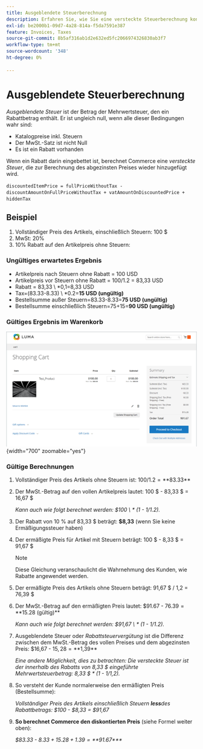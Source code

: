 ```yaml
---
title: Ausgeblendete Steuerberechnung
description: Erfahren Sie, wie Sie eine versteckte Steuerberechnung konfigurieren können, wenn ein Rabatt eingebettet ist.
exl-id: be2000b1-09d7-4a28-814a-f5da7591e387
feature: Invoices, Taxes
source-git-commit: 8b5af316ab1d2e632ed5fc2066974326830ab3f7
workflow-type: tm+mt
source-wordcount: '348'
ht-degree: 0%

---
```


# Ausgeblendete Steuerberechnung

_Ausgeblendete Steuer_ ist der Betrag der Mehrwertsteuer, den ein Rabattbetrag enthält. Er ist ungleich null, wenn alle dieser Bedingungen wahr sind:

- Katalogpreise inkl. Steuern
- Der MwSt.-Satz ist nicht Null
- Es ist ein Rabatt vorhanden

Wenn ein Rabatt darin eingebettet ist, berechnet Commerce eine _versteckte Steuer_, die zur Berechnung des abgezinsten Preises wieder hinzugefügt wird.

`discountedItemPrice = fullPriceWithoutTax - discountAmountOnFullPriceWithoutTax + vatAmountOnDiscountedPrice + hiddenTax`

## Beispiel

1. Vollständiger Preis des Artikels, einschließlich Steuern: 100 $
1. MwSt: 20%
1. 10% Rabatt auf den Artikelpreis ohne Steuern:

### Ungültiges erwartetes Ergebnis

- Artikelpreis nach Steuern ohne Rabatt = 100 USD
- Artikelpreis vor Steuern ohne Rabatt = 100/1.2 = 83,33 USD
- Rabatt = 83,33 \ *0,1=8,33 USD
- Tax=(83.33-8.33) \ *0.2=**15 USD (ungültig)**
- Bestellsumme außer Steuern=83.33-8.33=**75 USD (ungültig)**
- Bestellsumme einschließlich Steuern=75+15=**90 USD (ungültig)**

### Gültiges Ergebnis im Warenkorb

![Ausgeblendete Steuerberechnung im Warenkorb](./assets/hidden-tax.png){width="700" zoomable="yes"}

### Gültige Berechnungen

1. Vollständiger Preis des Artikels ohne Steuern ist: $100 / 1.2 = **$83.33**

1. Der MwSt.-Betrag auf den vollen Artikelpreis lautet: 100 $ - 83,33 $ = 16,67 $

   _Kann auch wie folgt berechnet werden: $100 \ * (1 - 1/1.2)._

1. Der Rabatt von 10 % auf 83,33 $ beträgt: **$8,33** (wenn Sie keine Ermäßigungssteuer haben)

1. Der ermäßigte Preis für Artikel mit Steuern beträgt: 100 $ - 8,33 $ = 91,67 $

   >[!NOTE]
   >
   >Diese Gleichung veranschaulicht die Wahrnehmung des Kunden, wie Rabatte angewendet werden.

1. Der ermäßigte Preis des Artikels ohne Steuern beträgt: 91,67 $ / 1,2 = 76,39 $

1. Der MwSt.-Betrag auf den ermäßigten Preis lautet: $91.67 - $76.39 = **$15.28 (gültig)**

   _Kann auch wie folgt berechnet werden: $91,67 \ * (1 - 1/1.2)._

1. Ausgeblendete Steuer oder _Rabattsteuervergütung_ ist die Differenz zwischen dem MwSt.-Betrag des vollen Preises und dem abgezinsten Preis: $16,67 - $15,28 = **$1,39**

   _Eine andere Möglichkeit, dies zu betrachten: Die versteckte Steuer ist der innerhalb des Rabatts von 8,33 $ eingeführte Mehrwertsteuerbetrag: 8,33 $ \* (1 - 1/1,2)._

1. So versteht der Kunde normalerweise den ermäßigten Preis (Bestellsumme):

   _Vollständiger Preis des Artikels einschließlich Steuern **less**des Rabattbetrags: $100 - $8,33 = $91,67_

1. **So berechnet Commerce den diskontierten Preis** (siehe Formel weiter oben):

   _$83.33 - $8.33 + 15.28 + 1.39 =**$91.67***_
